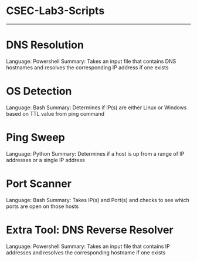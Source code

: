 # CSEC-Lab3-Scripts
____________________________________________________

# DNS Resolution
Language: Powershell
Summary: Takes an input file that contains DNS hostnames and resolves the corresponding IP address if one exists

# OS Detection
Language: Bash
Summary: Determines if IP(s) are either Linux or Windows based on TTL value from ping command

# Ping Sweep
Language: Python
Summary: Determines if a host is up from a range of IP addresses or a single IP address

# Port Scanner
Language: Bash
Summary: Takes IP(s) and Port(s) and checks to see which ports are open on those hosts

# Extra Tool: DNS Reverse Resolver
Language: Powershell
Summary: Takes an input file that contains IP addresses and resolves the corresponding hostname if one exists

